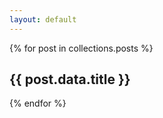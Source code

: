 ```yaml
---
layout: default
---
```


{% for post in collections.posts %}

<h2>{{ post.data.title }}</h2>

{% endfor %}
